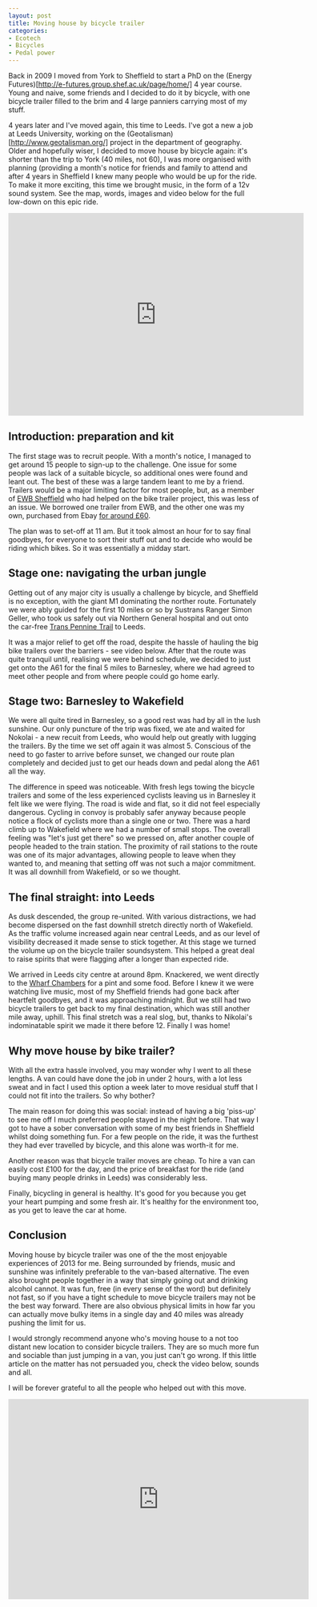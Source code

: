 ```yaml
---
layout: post
title: Moving house by bicycle trailer 
categories:
- Ecotech 
- Bicycles
- Pedal power
---
```

Back in 2009 I moved from York to Sheffield to start a PhD on the (Energy Futures)[http://e-futures.group.shef.ac.uk/page/home/] 4 year course. 
Young and naive, some friends and I decided to do it by bicycle, with one bicycle trailer filled to the brim and 4 large panniers carrying most of my stuff. 
 
4 years later and I've moved again, this time to Leeds. I've got a new a job at Leeds University,
 working on the (Geotalisman)[http://www.geotalisman.org/] project in the department of geography. 
Older and hopefully wiser, I decided to move house by bicycle again: it's shorter than the trip to York 
(40 miles, not 60), I was more organised with planning (providing a month's notice for friends and 
family to attend and after 4 years in Sheffield I knew many people who would be up for the ride. 
To make it more exciting, this time we brought music, in the form of a 12v sound system.
See the map, words, images and video below for the full low-down on this epic ride. 

<iframe height='405' width='590' frameborder='0' allowtransparency='true' scrolling='no' src='http://www.strava.com/activities/85890714/embed/d5c2ef90fb2cabe6678b32b81c8d95bd95c25915'></iframe>

## Introduction: preparation and kit
The first stage was to recruit people. With a month's notice, I managed to get around 15 people to 
sign-up to the challenge. One issue for some people was lack of a suitable bicycle, so additional 
ones were found and leant out. The best of these was a large tandem leant to me by a friend.
Trailers would be a major limiting factor for most people, but, as a member of 
[EWB Sheffield](https://ewb.shef.ac.uk/) who had helped on the bike trailer project, this was 
less of an issue. We borrowed one trailer from EWB, and the other one was my own, purchased 
from Ebay [for around £60](http://www.ebay.co.uk/bhp/bicycle-trailer).

The plan was to set-off at 11 am. But it took almost an hour for to say final goodbyes, for everyone to 
sort their stuff out and to decide who would be riding which 
bikes. So it was essentially a midday start. 

## Stage one: navigating the urban jungle

Getting out of any major city is usually a challenge by bicycle, and Sheffield is no 
exception, with the giant M1 dominating the norther route. 
Fortunately we were ably guided for the first 10 miles or so by Sustrans Ranger 
Simon Geller, who took us safely out via Northern General hospital and out onto 
the car-free [Trans Pennine Trail](http://www.sustrans.org.uk/ncn/map/route/trans-pennine-trail-central) to Leeds.

It was a major relief to get off the road, despite the hassle of hauling the big 
bike trailers over the barriers - see video below.
After that the route was quite tranquil until, realising we were behind schedule, 
we decided to just get onto the A61 for the final 5 miles to Barnesley, 
where we had agreed to meet other people and from where people could go home early. 

## Stage two: Barnesley to Wakefield
We were all quite tired in Barnesley, so a good rest was had by all in the 
lush sunshine. Our only puncture of the trip was fixed, we ate and waited for 
Nokolai - a new recuit from Leeds, who would help out greatly with lugging the trailers.
By the time we set off again it was almost 5. Conscious of the need to go faster to 
arrive before sunset, we changed our route plan completely and decided just to 
get our heads down and pedal along the A61 all the way. 

The difference in speed was noticeable. With fresh legs towing the bicycle trailers 
and some of the less experienced cyclists leaving us in Barnesley it felt like we 
were flying. The road is wide and flat, so it did not feel especially dangerous.
Cycling in convoy is probably safer anyway because people notice a flock of cyclists
more than a single one or two. There was a hard climb up to Wakefield where we 
had a number of small stops. The overall feeling was "let's just get there" so 
we pressed on, after another couple of people headed to the train station.
The proximity of rail stations to the route was one of its major advantages, 
allowing people to leave when they wanted to, and meaning that setting off 
was not such a major commitment. It was all downhill from Wakefield, or 
so we thought. 

## The final straight: into Leeds
As dusk descended, the group re-united. With various distractions, we had become 
dispersed on the fast downhill stretch directly north of Wakefield. As the traffic 
volume increased again near central Leeds, and as our level of visibility decreased
it made sense to stick together. At this stage we turned the volume up on the 
bicycle trailer soundsystem. This helped a great deal to raise spirits that were flagging 
after a longer than expected ride. 

We arrived in Leeds city centre at around 8pm. Knackered, we went directly to 
the [Wharf Chambers](http://www.wharfchambers.org/) for a pint and some food. 
Before I knew it we were watching live music, most of my Sheffield friends had
gone back after heartfelt goodbyes, and it was approaching midnight. 
But we still had two bicycle trailers to get back to my final destination, which was still another 
mile away, uphill. This final stretch was a real slog, but, thanks to Nikolai's 
indominatable spirit we made it there before 12. Finally I was home!

## Why move house by bike trailer?
With all the extra hassle involved, you may wonder why I went to all these lengths. 
A van could have done the job in under 2 hours, with a lot less sweat and in fact 
I used this option a week later to move residual stuff that I could not 
fit into the trailers. So why bother?

The main reason for doing this was social: instead of having a big 'piss-up' to see 
me off I much preferred people stayed in the night before. That way I got to have 
a sober conversation with some of my best friends in Sheffield whilst doing something fun. 
For a few people on the ride, it was the furthest they had ever travelled by bicycle, and 
this alone was worth-it for me. 

Another reason was that bicycle trailer moves are cheap. To hire a van can easily cost £100 for the day, 
and the price of breakfast for the ride (and buying many people drinks in Leeds) was considerably less. 

Finally, bicycling in general is healthy. It's good for you because you get your heart pumping and 
some fresh air. It's healthy for the environment too, as you get to leave the car at home. 

## Conclusion
Moving house by bicycle trailer was one of the the most enjoyable experiences
of 2013 for me. Being surrounded by friends, music and sunshine was infinitely 
preferable to the van-based alternative. The even also brought people together in 
a way that simply going out and drinking alcohol cannot. It was fun, free (in every 
sense of the word) but definitely not fast, so if you have a tight schedule to move
bicycle trailers may not be the best way forward. There are also obvious physical limits
in how far you can actually move bulky items in a single day and 40 miles was already 
pushing the limit for us. 

I would strongly recommend anyone who's moving house to a not too distant 
new location to consider bicycle trailers. They are so much more fun and 
sociable than just jumping in a van, you just can't go wrong. 
If this little article on the matter has not persuaded you, check the video 
below, sounds and all. 

I will be forever grateful to all the people who helped out with this move. 

<iframe src="http://www.gpsies.com/mapOnly.do?fileId=nueyoqzfqmingzgc" width="600" height="400" frameborder="0" scrolling="no" marginheight="0" marginwidth="0"></iframe>
